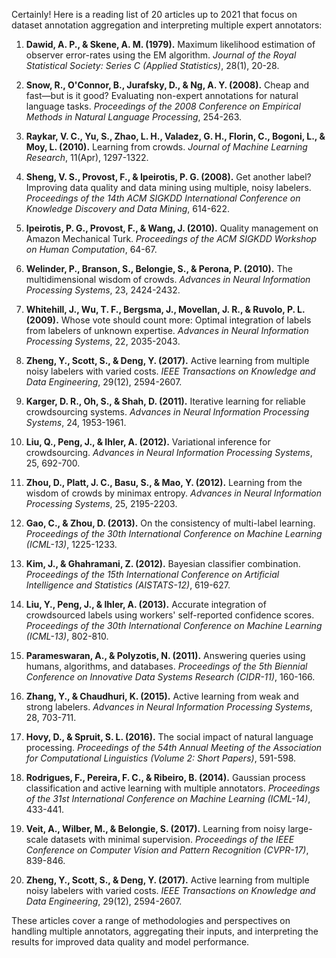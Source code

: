 Certainly! Here is a reading list of 20 articles up to 2021 that focus on dataset annotation aggregation and interpreting multiple expert annotators:

1. **Dawid, A. P., & Skene, A. M. (1979).** Maximum likelihood estimation of observer error-rates using the EM algorithm. *Journal of the Royal Statistical Society: Series C (Applied Statistics)*, 28(1), 20-28.

2. **Snow, R., O'Connor, B., Jurafsky, D., & Ng, A. Y. (2008).** Cheap and fast—but is it good? Evaluating non-expert annotations for natural language tasks. *Proceedings of the 2008 Conference on Empirical Methods in Natural Language Processing*, 254-263.

3. **Raykar, V. C., Yu, S., Zhao, L. H., Valadez, G. H., Florin, C., Bogoni, L., & Moy, L. (2010).** Learning from crowds. *Journal of Machine Learning Research*, 11(Apr), 1297-1322.

4. **Sheng, V. S., Provost, F., & Ipeirotis, P. G. (2008).** Get another label? Improving data quality and data mining using multiple, noisy labelers. *Proceedings of the 14th ACM SIGKDD International Conference on Knowledge Discovery and Data Mining*, 614-622.

5. **Ipeirotis, P. G., Provost, F., & Wang, J. (2010).** Quality management on Amazon Mechanical Turk. *Proceedings of the ACM SIGKDD Workshop on Human Computation*, 64-67.

6. **Welinder, P., Branson, S., Belongie, S., & Perona, P. (2010).** The multidimensional wisdom of crowds. *Advances in Neural Information Processing Systems*, 23, 2424-2432.

7. **Whitehill, J., Wu, T. F., Bergsma, J., Movellan, J. R., & Ruvolo, P. L. (2009).** Whose vote should count more: Optimal integration of labels from labelers of unknown expertise. *Advances in Neural Information Processing Systems*, 22, 2035-2043.

8. **Zheng, Y., Scott, S., & Deng, Y. (2017).** Active learning from multiple noisy labelers with varied costs. *IEEE Transactions on Knowledge and Data Engineering*, 29(12), 2594-2607.

9. **Karger, D. R., Oh, S., & Shah, D. (2011).** Iterative learning for reliable crowdsourcing systems. *Advances in Neural Information Processing Systems*, 24, 1953-1961.

10. **Liu, Q., Peng, J., & Ihler, A. (2012).** Variational inference for crowdsourcing. *Advances in Neural Information Processing Systems*, 25, 692-700.

11. **Zhou, D., Platt, J. C., Basu, S., & Mao, Y. (2012).** Learning from the wisdom of crowds by minimax entropy. *Advances in Neural Information Processing Systems*, 25, 2195-2203.

12. **Gao, C., & Zhou, D. (2013).** On the consistency of multi-label learning. *Proceedings of the 30th International Conference on Machine Learning (ICML-13)*, 1225-1233.

13. **Kim, J., & Ghahramani, Z. (2012).** Bayesian classifier combination. *Proceedings of the 15th International Conference on Artificial Intelligence and Statistics (AISTATS-12)*, 619-627.

14. **Liu, Y., Peng, J., & Ihler, A. (2013).** Accurate integration of crowdsourced labels using workers' self-reported confidence scores. *Proceedings of the 30th International Conference on Machine Learning (ICML-13)*, 802-810.

15. **Parameswaran, A., & Polyzotis, N. (2011).** Answering queries using humans, algorithms, and databases. *Proceedings of the 5th Biennial Conference on Innovative Data Systems Research (CIDR-11)*, 160-166.

16. **Zhang, Y., & Chaudhuri, K. (2015).** Active learning from weak and strong labelers. *Advances in Neural Information Processing Systems*, 28, 703-711.

17. **Hovy, D., & Spruit, S. L. (2016).** The social impact of natural language processing. *Proceedings of the 54th Annual Meeting of the Association for Computational Linguistics (Volume 2: Short Papers)*, 591-598.

18. **Rodrigues, F., Pereira, F. C., & Ribeiro, B. (2014).** Gaussian process classification and active learning with multiple annotators. *Proceedings of the 31st International Conference on Machine Learning (ICML-14)*, 433-441.

19. **Veit, A., Wilber, M., & Belongie, S. (2017).** Learning from noisy large-scale datasets with minimal supervision. *Proceedings of the IEEE Conference on Computer Vision and Pattern Recognition (CVPR-17)*, 839-846.

20. **Zheng, Y., Scott, S., & Deng, Y. (2017).** Active learning from multiple noisy labelers with varied costs. *IEEE Transactions on Knowledge and Data Engineering*, 29(12), 2594-2607.

These articles cover a range of methodologies and perspectives on handling multiple annotators, aggregating their inputs, and interpreting the results for improved data quality and model performance.